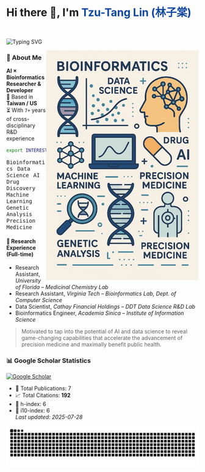 # Hi there 👋, I'm **<span style="color:#0D47A1">Tzu-Tang Lin (林子棠)</span>**
<br>


![Typing SVG](https://readme-typing-svg.herokuapp.com?font=JetBrains+Mono&size=23&pause=2000&color=0D47A1&width=1000&lines=🔍+Transforming+data+into+discovery;🧬+ML-powered+biological+modeling+and+design;🛠️+Engineering+biomedical+tools+with+intelligence;💊+AI-driven+drug+development+and+screening;🚀+Driving+innovation+in+biomedicine)

<img align="right" src="figures/assets_task_01k10sw2nkfxst4x32kr4pebse_1753447664_img_1.jpeg" width="400"/>

### 👤 About Me  
**AI × Bioinformatics Researcher & Developer**  
📍 Based in **Taiwan / US**  
⏳ With `7+` years of cross-disciplinary R&D experience  

```sh
export INTERESTS="Bioinformatics, Data Science, AI Drug Discovery, Machine Learning, Genetic Analysis, Precision Medicine"
```
<p> <kbd>Bioinformatics</kbd> &nbsp; <kbd>Data Science</kbd> &nbsp; <kbd>AI Drug Discovery</kbd> &nbsp; <kbd>Machine Learning</kbd> &nbsp; <kbd>Genetic Analysis</kbd> &nbsp; <kbd>Precision Medicine</kbd> </p>

#### 🧪 Research Experience (Full-time)
- Research Assistant, *University of Florida – Medicinal Chemistry Lab*  
- Research Assistant, *Virginia Tech – Bioinformatics Lab, Dept. of Computer Science*  
- Data Scientist, *Cathay Financial Holdings – DDT Data Science R&D Lab*  
- Bioinformatics Engineer, *Academia Sinica – Institute of Information Science*
> Motivated to tap into the potential of AI and data science to reveal game-changing capabilities that accelerate the advancement of precision medicine and maximally benefit public health.




### 📊 Google Scholar Statistics
<p align="left">
  <a href="https://scholar.google.com/citations?user=2Yxesf0AAAAJ">
    <img src="https://img.shields.io/badge/Google%20Scholar-Tzu--Tang%20Lin-4285F4?style=for-the-badge&logo=google-scholar&logoColor=white" alt="Google Scholar"/>
  </a>
</p>

<!--GS_START-->
- 📄 Total Publications: 7  
- 📈 Total Citations: **192**  
- 🧠 h-index: 6  
- 🏅 i10-index: 6  
_Last updated: 2025-07-28_
<!--GS_END-->

![](https://raw.githubusercontent.com/lintzutang/lintzutang/output/github-contribution-grid-snake-ocean.svg)
